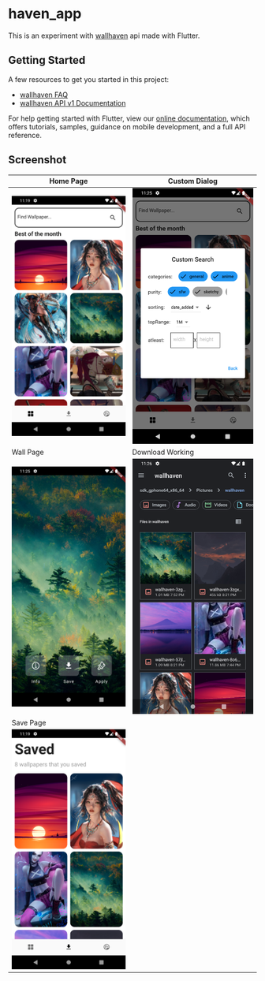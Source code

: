 # haven_app

This is an experiment with [wallhaven](https://wallhaven.cc/) api made with Flutter.

## Getting Started

A few resources to get you started in this project:

- [wallhaven FAQ](https://wallhaven.cc/faq)
- [wallhaven API v1 Documentation](https://wallhaven.cc/help/api)

For help getting started with Flutter, view our
[online documentation](https://flutter.dev/docs), which offers tutorials,
samples, guidance on mobile development, and a full API reference.

## Screenshot

|                Home Page                 |                Custom Dialog                 |
| ---------------------------------------- | -------------------------------------------- |
|![Home Page](screenshots/Screenshot_1.png)|![Custom Dialog](screenshots/Screenshot_2.png)|
|                Wall Page                 |                Download Working                 |
|![Wall Page](screenshots/Screenshot_3.png)|![Download Working](screenshots/Screenshot_4.png)|
|                Save Page                 |
|![Save Page](screenshots/Screenshot_5.png)|
